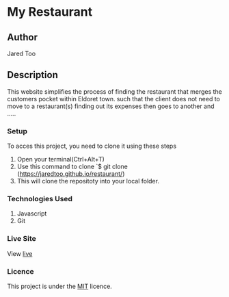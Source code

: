
# My Restaurant
## Author
Jared Too
## Description
This website simplifies the process of finding the restaurant that merges the customers pocket within Eldoret town. such that the client does not need to move to a restaurant(s) finding out its expenses then goes to another and .....
### Setup
To acces this project, you need to clone it using these steps
1. Open your terminal(Ctrl+Alt+T)
2. Use this command to clone `$ git clone (https://jaredtoo.github.io/restaurant/) 
3. This will clone the repositoty into your local folder.
### Technologies Used
1. Javascript
2. Git
### Live Site
View [live](https://jaredtoo.github.io/restaurant/)
### Licence
This project is under the  [MIT](LICENCE) licence.
